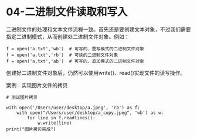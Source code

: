 # 04-二进制文件读取和写入

二进制文件的处理和文本文件流程一致。首先还是要创建文本对象，不过我们需要指定二进制模式，从而创建处二进制文件对象。例如：

```
f = open('a.txt','wb')  # 可写的、重写模式的二进制文件对象
f = open('a.txt','rb')  # 可读的二进制文件对象
f = open('a.txt','ab')  # 可写的、追加模式的二进制文件对象
```

创建好二进制文件对象后，仍然可以使用write()、read()实现文件的读写操作。


案例：实现图片文件的拷贝

```
# 测试图片拷贝

with open('/Users/user/desktop/a.jpeg', 'rb') as f:
    with open("/Users/user/desktop/a_copy.jpeg", 'wb') as w:
        for line in f.readlines():
            w.write(line)
print("图片拷贝完成")
```

